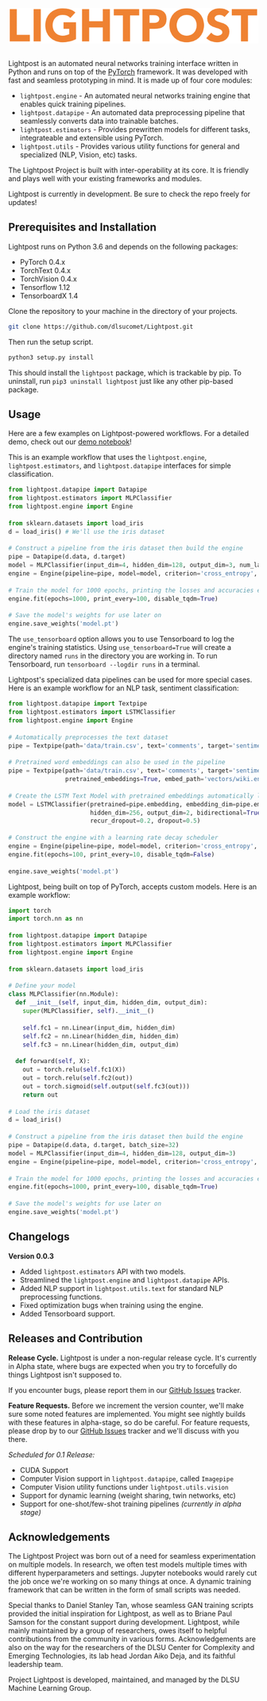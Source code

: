 ![Lightpost](https://github.com/dlsucomet/Lightpost/blob/master/misc/logo2.png)

## 
Lightpost is an automated neural networks training interface written in Python and runs on top of the [PyTorch](https://github.com/pytorch/pytorch) framework. It was developed with fast and seamless prototyping in mind. It is made up of four core modules:

* ```lightpost.engine``` - An automated neural networks training engine that enables quick training pipelines.
* ```lightpost.datapipe``` - An automated data preprocessing pipeline that seamlessly converts data into trainable batches.
* ```lightpost.estimators``` - Provides prewritten models for different tasks, integrateable and extensible using PyTorch.
* ```lightpost.utils``` - Provides various utility functions for general and specialized (NLP, Vision, etc) tasks.

The Lightpost Project is built with inter-operability at its core. It is friendly and plays well with your existing frameworks and modules.

Lightpost is currently in development. Be sure to check the repo freely for updates!

## Prerequisites and Installation
Lightpost runs on Python 3.6 and depends on the following packages:
* PyTorch 0.4.x
* TorchText 0.4.x
* TorchVision 0.4.x
* Tensorflow 1.12
* TensorboardX 1.4

Clone the repository to your machine in the directory of your projects.
```bash
git clone https://github.com/dlsucomet/Lightpost.git
```

Then run the setup script.
```bash
python3 setup.py install
```

This should install the ```lightpost``` package, which is trackable by pip. To uninstall, run ```pip3 uninstall lightpost``` just like any other pip-based package.

## Usage
Here are a few examples on Lightpost-powered workflows. For a detailed demo, check out our [demo notebook](https://github.com/dlsucomet/Lightpost/blob/master/Lightpost%20Test.ipynb)!

This is an example workflow that uses the ```lightpost.engine```, ```lightpost.estimators```, and ```lightpost.datapipe``` interfaces for simple classification. 

```python
from lightpost.datapipe import Datapipe
from lightpost.estimators import MLPClassifier
from lightpost.engine import Engine

from sklearn.datasets import load_iris
d = load_iris() # We'll use the iris dataset

# Construct a pipeline from the iris dataset then build the engine
pipe = Datapipe(d.data, d.target)
model = MLPClassifier(input_dim=4, hidden_dim=128, output_dim=3, num_layers=3)
engine = Engine(pipeline=pipe, model=model, criterion='cross_entropy', optimizer='adam', use_tensorboard=True)

# Train the model for 1000 epochs, printing the losses and accuracies every 100 epochs
engine.fit(epochs=1000, print_every=100, disable_tqdm=True)

# Save the model's weights for use later on
engine.save_weights('model.pt')

```

The ```use_tensorboard``` option allows you to use Tensorboard to log the engine's training statistics. Using ```use_tensorboard=True``` will create a directory named ```runs``` in the directory you are working in. To run Tensorboard, run ```tensorboard --logdir runs``` in a terminal.

Lightpost's specialized data pipelines can be used for more special cases. Here is an example workflow for an NLP task, sentiment classification:

```python
from lightpost.datapipe import Textpipe
from lightpost.estimators import LSTMClassifier
from lightpost.engine import Engine

# Automatically preprocesses the text dataset
pipe = Textpipe(path='data/train.csv', text='comments', target='sentiment', maxlen=50)

# Pretrained word embeddings can also be used in the pipeline
pipe = Textpipe(path='data/train.csv', text='comments', target='sentiment', maxlen=50, 
                pretrained_embeddings=True, embed_path='vectors/wiki.en.vec', embed_dim=300)

# Create the LSTM Text Model with pretrained embeddings automatically loaded using a datapipe
model = LSTMClassifier(pretrained=pipe.embedding, embedding_dim=pipe.embed_dim, 
                       hidden_dim=256, output_dim=2, bidirectional=True, recur_layers=2, 
                       recur_dropout=0.2, dropout=0.5)

# Construct the engine with a learning rate decay scheduler
engine = Engine(pipeline=pipe, model=model, criterion='cross_entropy', optimizer='adam', scheduler='plateau')
engine.fit(epochs=100, print_every=10, disable_tqdm=False)

engine.save_weights('model.pt')

```

Lightpost, being built on top of PyTorch, accepts custom models. Here is an example workflow:

```python
import torch
import torch.nn as nn

from lightpost.datapipe import Datapipe
from lightpost.estimators import MLPClassifier
from lightpost.engine import Engine

from sklearn.datasets import load_iris

# Define your model
class MLPClassifier(nn.Module):
  def __init__(self, input_dim, hidden_dim, output_dim):
    super(MLPClassifier, self).__init__()

    self.fc1 = nn.Linear(input_dim, hidden_dim)
    self.fc2 = nn.Linear(hidden_dim, hidden_dim)
    self.fc3 = nn.Linear(hidden_dim, output_dim)

  def forward(self, X):
    out = torch.relu(self.fc1(X))
    out = torch.relu(self.fc2(out))
    out = torch.sigmoid(self.output(self.fc3(out)))
    return out

# Load the iris dataset
d = load_iris()

# Construct a pipeline from the iris dataset then build the engine
pipe = Datapipe(d.data, d.target, batch_size=32)
model = MLPClassifier(input_dim=4, hidden_dim=128, output_dim=3)
engine = Engine(pipeline=pipe, model=model, criterion='cross_entropy', optimizer='adam')

# Train the model for 1000 epochs, printing the losses and accuracies every 100 epochs
engine.fit(epochs=1000, print_every=100, disable_tqdm=True)

# Save the model's weights for use later on
engine.save_weights('model.pt')

```

## Changelogs
**Version 0.0.3**
* Added ```lightpost.estimators``` API with two models.
* Streamlined the ```lightpost.engine``` and ```lightpost.datapipe``` APIs.
* Added NLP support in ```lightpost.utils.text``` for standard NLP preprocessing functions.
* Fixed optimization bugs when training using the engine.
* Added Tensorboard support.

## Releases and Contribution
**Release Cycle.** Lightpost is under a non-regular release cycle. It's currently in Alpha state, where bugs are expected when you try to forcefully do things Lightpost isn't supposed to.

If you encounter bugs, please report them in our [GitHub Issues](https://github.com/dlsucomet/Lightpost/issues) tracker.

**Feature Requests.** Before we increment the version counter, we'll make sure some noted features are implemented. You might see nightly builds with these features in alpha-stage, so do be careful. For feature requests, please drop by to our [GitHub Issues](https://github.com/dlsucomet/Lightpost/issues) tracker and we'll discuss with you there.

*Scheduled for 0.1 Release:*
* CUDA Support
* Computer Vision support in ```lightpost.datapipe```, called ```Imagepipe```
* Computer Vision utility functions under ```lightpost.utils.vision```
* Support for dynamic learning (weight sharing, twin networks, etc)
* Support for one-shot/few-shot training pipelines *(currently in alpha stage)*

## Acknowledgements
The Lightpost Project was born out of a need for seamless experimentation on multiple models. In research, we often test models multiple times with different hyperparameters and settings. Jupyter notebooks would rarely cut the job once we're working on so many things at once. A dynamic training framework that can be written in the form of small scripts was needed.

Special thanks to Daniel Stanley Tan, whose seamless GAN training scripts provided the initial inspiration for Lightpost, as well as to Briane Paul Samson for the constant support during development. Lightpost, while mainly maintained by a group of researchers, owes itself to helpful contributions from the community in various forms. Acknowledgements are also on the way for the researchers of the DLSU Center for Complexity and Emerging Technologies, its lab head Jordan Aiko Deja, and its faithful leadership team.

Project Lightpost is developed, maintained, and managed by the DLSU Machine Learning Group. 